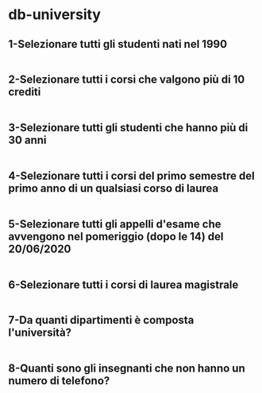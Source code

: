 # db-university

## 1-Selezionare tutti gli studenti nati nel 1990

````
````

## 2-Selezionare tutti i corsi che valgono più di 10 crediti

````
````

## 3-Selezionare tutti gli studenti che hanno più di 30 anni

````
````

## 4-Selezionare tutti i corsi del primo semestre del primo anno di un qualsiasi corso di laurea 

````
````

## 5-Selezionare tutti gli appelli d'esame che avvengono nel pomeriggio (dopo le 14) del 20/06/2020

````
````

## 6-Selezionare tutti i corsi di laurea magistrale

````
````

## 7-Da quanti dipartimenti è composta l'università?

````
````

## 8-Quanti sono gli insegnanti che non hanno un numero di telefono?

````
````